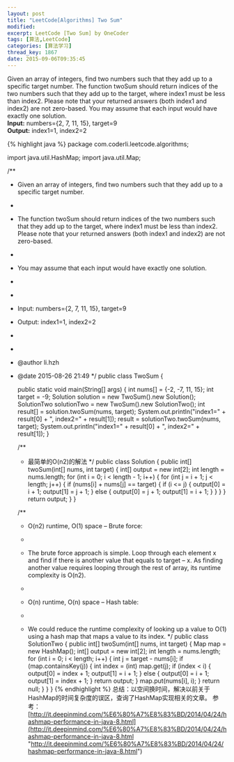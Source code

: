 ```yaml
---
layout: post
title: "LeetCode[Algorithms] Two Sum"
modified:
excerpt: LeetCode [Two Sum] by OneCoder
tags: [算法,LeetCode]
categories: [算法学习]
thread_key: 1867
date: 2015-09-06T09:35:45
---
```

Given an array of integers, find two numbers such that they add up to a specific target number.
The function twoSum should return indices of the two numbers such that they add up to the target, where index1 must be less than index2. Please note that your returned answers (both index1 and index2) are not zero-based.
You may assume that each input would have exactly one solution.<br />
**Input:** numbers={2, 7, 11, 15}, target=9<br />
**Output:** index1=1, index2=2

{% highlight java %}
package com.coderli.leetcode.algorithms;

import java.util.HashMap;
import java.util.Map;

/**
 * Given an array of integers, find two numbers such that they add up to a specific target number.
 * <p>
 * The function twoSum should return indices of the two numbers such that they add up to the target, where index1 must be less than index2. Please note that your returned answers (both index1 and index2) are not zero-based.
 * <p>
 * You may assume that each input would have exactly one solution.
 * <p>
 * <p>
 * Input: numbers={2, 7, 11, 15}, target=9 <br/>
 * Output: index1=1, index2=2
 * <p>
 *
 * @author li.hzh
 * @date 2015-08-26 21:49
 */
public class TwoSum {

    public static void main(String[] args) {
        int nums[] = {-2, -7, 11, 15};
        int target = -9;
        Solution solution = new TwoSum().new Solution();
        SolutionTwo solutionTwo = new TwoSum().new SolutionTwo();
        int result[] = solution.twoSum(nums, target);
        System.out.println("index1=" + result[0] + ", index2=" + result[1]);
        result = solutionTwo.twoSum(nums, target);
        System.out.println("index1=" + result[0] + ", index2=" + result[1]);
    }


    /**
     * 最简单的O(n2)的解法
     */
    public class Solution {
        public int[] twoSum(int[] nums, int target) {
            int[] output = new int[2];
            int length = nums.length;
            for (int i = 0; i < length - 1; i++) {
                for (int j = i + 1; j < length; j++) {
                    if (nums[i] + nums[j] == target) {
                        if (i <= j) {
                            output[0] = i + 1;
                            output[1] = j + 1;
                        } else {
                            output[0] = j + 1;
                            output[1] = i + 1;
                        }
                    }
                }
            }
            return output;
        }
    }

    /**
     * O(n2) runtime, O(1) space – Brute force:
     * <p>
     * The brute force approach is simple. Loop through each element x and find if there is another value that equals to target – x. As finding another value requires looping through the rest of array, its runtime complexity is O(n2).
     * <p>
     * O(n) runtime, O(n) space – Hash table:
     * <p>
     * We could reduce the runtime complexity of looking up a value to O(1) using a hash map that maps a value to its index.
     */
    public class SolutionTwo {
        public int[] twoSum(int[] nums, int target) {
            Map map = new HashMap();
            int[] output = new int[2];
            int length = nums.length;
            for (int i = 0; i < length; i++) {
                int j = target - nums[i];
                if (map.containsKey(j)) {
                    int index = (int) map.get(j);
                    if (index < i) {
                        output[0] = index + 1;
                        output[1] = i + 1;
                    } else {
                        output[0] = i + 1;
                        output[1] = index + 1;
                    }
                    return output;
                }
                map.put(nums[i], i);
            }
            return null;
        }
    }
}
{% endhighlight %}
总结：以空间换时间，解决以前关于HashMap的时间复杂度的误区，查询了HashMap实现相关的文章。
参考：[http://it.deepinmind.com/%E6%80%A7%E8%83%BD/2014/04/24/hashmap-performance-in-java-8.html](http://it.deepinmind.com/%E6%80%A7%E8%83%BD/2014/04/24/hashmap-performance-in-java-8.html "http://it.deepinmind.com/%E6%80%A7%E8%83%BD/2014/04/24/hashmap-performance-in-java-8.html")


